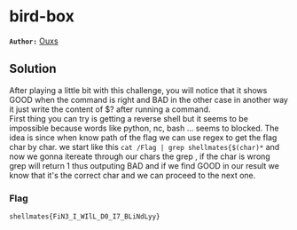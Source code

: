 # bird-box

**`Author:`** [Ouxs](https://github.com/ouxs-19)

## Solution

After playing a little bit with this challenge, you will notice that it shows GOOD when the command is right and BAD in the other case in another way it just write the content of $? after running a command.  
First thing you can try is getting a reverse shell but it seems to be impossible because words like python, nc, bash ... seems to blocked. The idea is since when know path of the flag we can use regex to get the flag char by char.
we start like this `cat /Flag | grep shellmates{$(char)*` and now we gonna itereate through our chars the grep , if the char is wrong grep will return 1 thus outputing BAD and if we find GOOD in our result we know that it's the correct char and we can proceed to the next one.

### Flag

`shellmates{FiN3_I_WIlL_D0_I7_BLiNdLyy}`
